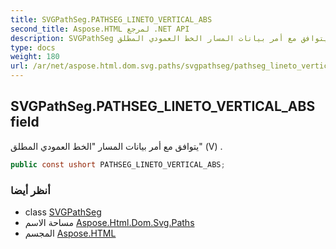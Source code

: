 ```yaml
---
title: SVGPathSeg.PATHSEG_LINETO_VERTICAL_ABS
second_title: Aspose.HTML لمرجع .NET API
description: SVGPathSeg مجال. يتوافق مع أمر بيانات المسار الخط العمودي المطلق V .
type: docs
weight: 180
url: /ar/net/aspose.html.dom.svg.paths/svgpathseg/pathseg_lineto_vertical_abs/
---
```

## SVGPathSeg.PATHSEG_LINETO_VERTICAL_ABS field

يتوافق مع أمر بيانات المسار "الخط العمودي المطلق" (V) .

```csharp
public const ushort PATHSEG_LINETO_VERTICAL_ABS;
```

### أنظر أيضا

* class [SVGPathSeg](../)
* مساحة الاسم [Aspose.Html.Dom.Svg.Paths](../../svgpathseg/)
* المجسم [Aspose.HTML](../../../)


